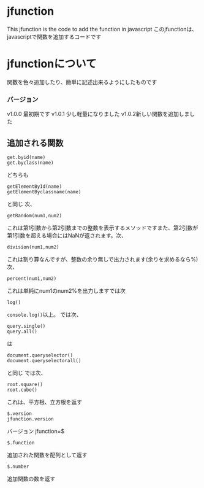 # jfunction
This jfunction is the code to add the function in javascript
このjfunctionは、javascriptで関数を追加するコードです
# jfunctionについて
関数を色々追加したり、簡単に記述出来るようにしたものです
### バージョン
v1.0.0 最初期です
v1.0.1 少し軽量になりました
v1.0.2新しい関数を追加しました
## 追加される関数
```
get.byid(name)
get.byclass(name)
```
どちらも
```
getElementById(name)
getElementByclassname(name)
```
と同じ
次、
```
getRandom(num1,num2)
```
これは第1引数から第2引数までの整数を表示するメソッドですまた、第2引数が第1引数を超える場合にはNaNが返されます。次、
```
division(num1,num2)
```
これは割り算なんですが、整数の余り無しで出力されます(余りを求めるなら%)
次、
```
percent(num1,num2)
```
これは単純にnum1のnum2%を出力しますでは次
```
log()
```
```console.log()```以上。 では次、
```
query.single()
query.all()
```
は
```
document.queryselector()
document.queryselectorall()
```
と同じ では次、
```
root.square()
root.cube()
```
これは、平方根、立方根を返す
```
$.version
jfunction.version
```
バージョン
jfunction=$
```
$.function
```
追加された関数を配列として返す
```
$.number
```
追加関数の数を返す

